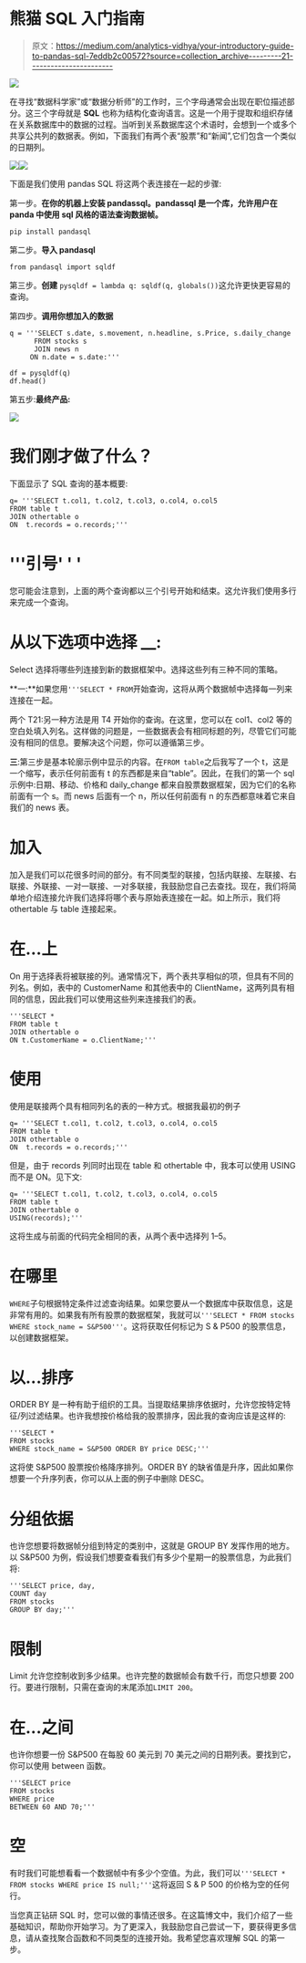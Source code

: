 # 熊猫 SQL 入门指南

> 原文：<https://medium.com/analytics-vidhya/your-introductory-guide-to-pandas-sql-7eddb2c00572?source=collection_archive---------21----------------------->

![](img/7b16239157fb9ff4db7dd28c59f993d7.png)

在寻找“数据科学家”或“数据分析师”的工作时，三个字母通常会出现在职位描述部分。这三个字母就是 **SQL** 也称为结构化查询语言。这是一个用于提取和组织存储在关系数据库中的数据的过程。当听到关系数据库这个术语时，会想到一个或多个共享公共列的数据表。例如，下面我们有两个表“股票”和“新闻”,它们包含一个类似的日期列。

![](img/d54d5a038ecf9505a47fd0ddc3700ee9.png)![](img/21ec5764c22a247815a6793460cb6b3e.png)

下面是我们使用 pandas SQL 将这两个表连接在一起的步骤:

第一步。**在你的机器上安装 pandassql。pandassql 是一个库，允许用户在 panda 中使用 sql 风格的语法查询数据帧。**

`pip install pandasql`

第二步。**导入 pandasql**

`from pandasql import sqldf`

第三步。**创建** `pysqldf = lambda q: sqldf(q, globals())`这允许更快更容易的查询。

第四步。**调用你想加入的数据**

```
q = '''SELECT s.date, s.movement, n.headline, s.Price, s.daily_change       
      FROM stocks s					
      JOIN news n 					
     ON n.date = s.date:'''  

df = pysqldf(q)	
df.head()
```

第五步:**最终产品:**

![](img/7790b9e298db9fd0adce8429af413f6e.png)

# 我们刚才做了什么？

下面显示了 SQL 查询的基本概要:

```
q= '''SELECT t.col1, t.col2, t.col3, o.col4, o.col5 
FROM table t 
JOIN othertable o 
ON  t.records = o.records;'''
```

# '''引号' ' '

您可能会注意到，上面的两个查询都以三个引号开始和结束。这允许我们使用多行来完成一个查询。

# 从以下选项中选择 __:

Select 选择将哪些列连接到新的数据框架中。选择这些列有三种不同的策略。

**一:**如果您用`'''SELECT * FROM`开始查询，这将从两个数据帧中选择每一列来连接在一起。

两个 T21:另一种方法是用 T4 开始你的查询。在这里，您可以在 col1、col2 等的空白处填入列名。这样做的问题是，一些数据表会有相同标题的列，尽管它们可能没有相同的信息。要解决这个问题，你可以遵循第三步。

**三**:第三步是基本轮廓示例中显示的内容。在`FROM table`之后我写了一个 t，这是一个缩写，表示任何前面有 t 的东西都是来自“table”。因此，在我们的第一个 sql 示例中:日期、移动、价格和 daily_change 都来自股票数据框架，因为它们的名称前面有一个 s。而 news 后面有一个 n，所以任何前面有 n 的东西都意味着它来自我们的 news 表。

# 加入

加入是我们可以花很多时间的部分。有不同类型的联接，包括内联接、左联接、右联接、外联接、一对一联接、一对多联接，我鼓励您自己去查找。现在，我们将简单地介绍连接允许我们选择将哪个表与原始表连接在一起。如上所示，我们将 othertable 与 table 连接起来。

# 在…上

On 用于选择表将被联接的列。通常情况下，两个表共享相似的项，但具有不同的列名。例如，表中的 CustomerName 和其他表中的 ClientName，这两列具有相同的信息，因此我们可以使用这些列来连接我们的表。

```
'''SELECT * 
FROM table t
JOIN othertable o
ON t.CustomerName = o.ClientName;'''
```

# 使用

使用是联接两个具有相同列名的表的一种方式。根据我最初的例子

```
q= '''SELECT t.col1, t.col2, t.col3, o.col4, o.col5 
FROM table t 
JOIN othertable o 
ON  t.records = o.records;'''
```

但是，由于 records 列同时出现在 table 和 othertable 中，我本可以使用 USING 而不是 ON。见下文:

```
q= '''SELECT t.col1, t.col2, t.col3, o.col4, o.col5 
FROM table t 
JOIN othertable o 
USING(records);'''
```

这将生成与前面的代码完全相同的表，从两个表中选择列 1–5。

# 在哪里

`WHERE`子句根据特定条件过滤查询结果。如果您要从一个数据库中获取信息，这是非常有用的。如果我有所有股票的数据框架，我就可以`'''SELECT * FROM stocks WHERE stock_name = S&P500'''`。这将获取任何标记为 S & P500 的股票信息，以创建数据框架。

# 以...排序

ORDER BY 是一种有助于组织的工具。当提取结果排序依据时，允许您按特定特征/列过滤结果。也许我想按价格给我的股票排序，因此我的查询应该是这样的:

```
'''SELECT * 
FROM stocks 
WHERE stock_name = S&P500 ORDER BY price DESC;'''
```

这将使 S&P500 股票按价格降序排列。ORDER BY 的缺省值是升序，因此如果你想要一个升序列表，你可以从上面的例子中删除 DESC。

# 分组依据

也许您想要将数据帧分组到特定的类别中，这就是 GROUP BY 发挥作用的地方。以 S&P500 为例，假设我们想要查看我们有多少个星期一的股票信息，为此我们将:

```
'''SELECT price, day, 
COUNT day
FROM stocks 
GROUP BY day;'''
```

# 限制

Limit 允许您控制收到多少结果。也许完整的数据帧会有数千行，而您只想要 200 行。要进行限制，只需在查询的末尾添加`LIMIT 200`。

# 在...之间

也许你想要一份 S&P500 在每股 60 美元到 70 美元之间的日期列表。要找到它，你可以使用 between 函数。

```
'''SELECT price 
FROM stocks 
WHERE price 
BETWEEN 60 AND 70;'''
```

# 空

有时我们可能想看看一个数据帧中有多少个空值。为此，我们可以`'''SELECT * FROM stocks WHERE price IS null;'''`这将返回 S & P 500 的价格为空的任何行。

当您真正钻研 SQL 时，您可以做的事情还很多。在这篇博文中，我们介绍了一些基础知识，帮助你开始学习。为了更深入，我鼓励您自己尝试一下，要获得更多信息，请从查找聚合函数和不同类型的连接开始。我希望您喜欢理解 SQL 的第一步。